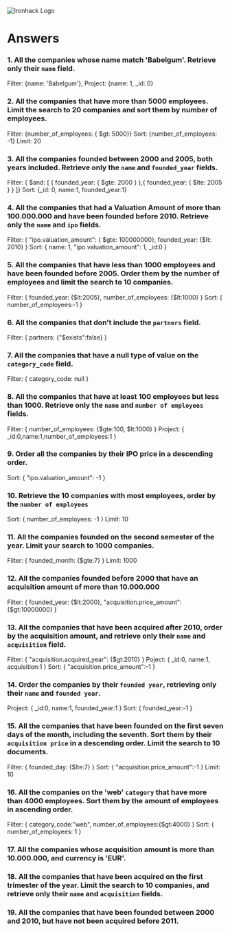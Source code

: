 ![Ironhack Logo](https://i.imgur.com/1QgrNNw.png)

# Answers

### 1. All the companies whose name match 'Babelgum'. Retrieve only their `name` field.

Filter: {name: 'Babelgum'}, 
Project: {name: 1, _id: 0}

### 2. All the companies that have more than 5000 employees. Limit the search to 20 companies and sort them by **number of employees**.

Filter: {number_of_employees: { $gt: 5000}}
Sort: {number_of_employees: -1}
Limit: 20

### 3. All the companies founded between 2000 and 2005, both years included. Retrieve only the `name` and `founded_year` fields.

Filter: { $and: [ { founded_year: { $gte: 2000 } },{ founded_year: { $lte: 2005 } } ]}
Sort: {_id: 0, name:1, founded_year:1}

### 4. All the companies that had a Valuation Amount of more than 100.000.000 and have been founded before 2010. Retrieve only the `name` and `ipo` fields.

Filter: { "ipo.valuation_amount": { $gte: 100000000}, founded_year: {$lt: 2010} }
Sort: { name: 1, "ipo.valuation_amount": 1, _id:0 }

### 5. All the companies that have less than 1000 employees and have been founded before 2005. Order them by the number of employees and limit the search to 10 companies.

Filter: { founded_year: {$lt:2005}, number_of_employees: {$lt:1000} }
Sort: { number_of_employees:-1 }

### 6. All the companies that don't include the `partners` field.

Filter: { partners: {"$exists":false} }

### 7. All the companies that have a null type of value on the `category_code` field.

Filter: { category_code: null }

### 8. All the companies that have at least 100 employees but less than 1000. Retrieve only the `name` and `number of employees` fields.

Filter: { number_of_employees: {$gte:100, $lt:1000} }
Project: { _id:0,name:1,number_of_employees:1 }

### 9. Order all the companies by their IPO price in a descending order.

Sort: { "ipo.valuation_amount": -1 }

### 10. Retrieve the 10 companies with most employees, order by the `number of employees`

Sort: { number_of_employees: -1 }
Limit: 10

### 11. All the companies founded on the second semester of the year. Limit your search to 1000 companies.

Filter: { founded_month: {$gte:7} }
Limit: 1000

### 12. All the companies founded before 2000 that have an acquisition amount of more than 10.000.000

Filter: { founded_year: {$lt:2000}, "acquisition.price_amount": {$gt:10000000} }

### 13. All the companies that have been acquired after 2010, order by the acquisition amount, and retrieve only their `name` and `acquisition` field.

Filter: { "acquisition.acquired_year": {$gt:2010} }
Poject: { _id:0, name:1, acquisition:1 }
Sort: { "acquisition.price_amount":-1 }

### 14. Order the companies by their `founded year`, retrieving only their `name` and `founded year`.

Project: { _id:0, name:1, founded_year:1 }
Sort: { founded_year:-1 }

### 15. All the companies that have been founded on the first seven days of the month, including the seventh. Sort them by their `acquisition price` in a descending order. Limit the search to 10 documents.

Filter: { founded_day: {$lte:7} }
Sort: { "acquisition.price_amount":-1 }
Limit: 10

### 16. All the companies on the 'web' `category` that have more than 4000 employees. Sort them by the amount of employees in ascending order.

Filter: { category_code:"web", number_of_employees:{$gt:4000} }
Sort: { number_of_employees: 1 }

### 17. All the companies whose acquisition amount is more than 10.000.000, and currency is 'EUR'.

<!-- Your Code Goes Here -->

### 18. All the companies that have been acquired on the first trimester of the year. Limit the search to 10 companies, and retrieve only their `name` and `acquisition` fields.

<!-- Your Code Goes Here -->

### 19. All the companies that have been founded between 2000 and 2010, but have not been acquired before 2011.

<!-- Your Code Goes Here -->
